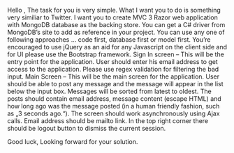 Hello ,
The task for you is very simple. What I want you to do is something very similiar to Twitter. I want you to create MVC 3 Razor web application with MongoDB database as the backing store. You can get a C# driver from MongoDB’s site to add as reference in your project. You can use any one of following approaches ... code first, database first or model first. You’re encouraged to use jQuery as an aid for any Javascript on the client side and for UI please use the Bootstrap framework.
Sign In screen – This will be the entry point for the application. User should enter his email address to get access to the application. Please use regex validation for filtering the bad input.
Main Screen – This will be the main screen for the application. User should be able to post any message and the message will appear in the list below the input box. Messages will be sorted from latest to oldest. The posts should contain email address, message content (escape HTML) and how long ago was the message posted (in a human friendly fashion, such as „3 seconds ago.“). The screen should work asynchronously using Ajax calls. Email address should be mailto link. In the top right corner there should be logout button to dismiss the current session.

Good luck,
Looking forward for your solution.

